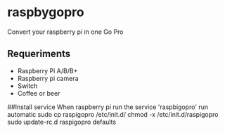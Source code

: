 raspbygopro
===========

Convert your raspberry pi in one Go Pro

## Requeriments
- Raspberry Pi A/B/B+
- Raspberry pi camera
- Switch
- Coffee or beer

##Install service
When raspberry pi run the service 'raspbigopro' run automatic
sudo cp raspigopro /etc/init.d/
chmod -x /etc/init.d/raspigopro
sudo update-rc.d raspigopro defaults
